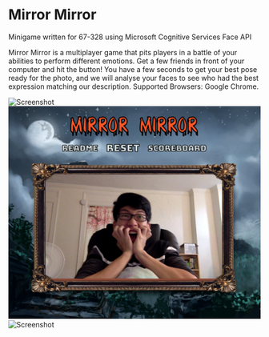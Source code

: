 # Mirror Mirror
Minigame written for 67-328 using Microsoft Cognitive Services Face API

Mirror Mirror is a multiplayer game that pits players in a battle of your abilities to perform different emotions. Get a few friends in front of your computer and hit the <Start> button! You have a few seconds to get your best pose ready for the photo, and we will analyse your faces to see who had the best expression matching our description. Supported Browsers: Google Chrome.

![Screenshot](screenshots/Screenshot1.png?raw=true "Screenshot")
![Screenshot](screenshots/Screenshot2.png?raw=true "Screenshot")
![Screenshot](screenshots/Screenshot3.png?raw=true "Screenshot")
